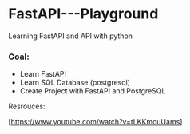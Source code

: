 # FastAPI---Playground

Learning FastAPI and API with python

 ### Goal: 
 * Learn FastAPI
 * Learn SQL Database (postgresql)
 * Create Project with FastAPI and PostgreSQL

Resrouces:

[https://www.youtube.com/watch?v=tLKKmouUams]
